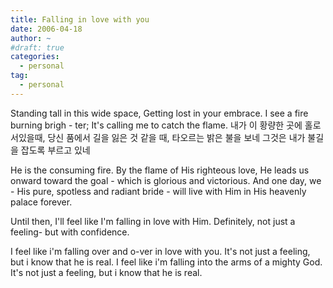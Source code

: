 ```yaml
---
title: Falling in love with you
date: 2006-04-18
author: ~
#draft: true
categories:
  - personal
tag:
  - personal
---
```




Standing tall in this wide space,
Getting lost in your embrace.
I see a fire burning brigh - ter;
It's calling me to catch the flame.
내가 이 황량한 곳에 홀로 서있을때,
당신 품에서 길을 잃은 것 같을 때,
타오르는 밝은 불을 보네
그것은 내가 불길을 잡도록 부르고 있네

He is the consuming fire. By the flame of His righteous love, He leads us onward toward the goal - which is glorious and victorious. And one day, we - His pure, spotless and radiant bride - will live with Him in His heavenly palace forever.

Until then, I'll feel like I'm falling in love with Him. Definitely, not just a feeling- but with confidence.

I feel like i'm falling over and o-ver in love with you.
It's not just a feeling, but i know that he is real.
I feel like i'm falling into the arms of a mighty God.
It's not just a feeling, but i know that he is real.


 






